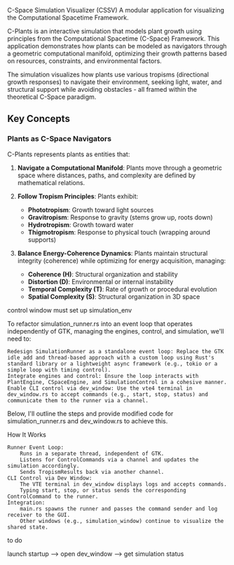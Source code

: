 C-Space Simulation Visualizer (CSSV)
A modular application for visualizing the Computational Spacetime Framework.


C-Plants is an interactive simulation that models plant growth using principles from the Computational Spacetime (C-Space) Framework. This application demonstrates how plants can be modeled as navigators through a geometric computational manifold, optimizing their growth patterns based on resources, constraints, and environmental factors.

The simulation visualizes how plants use various tropisms (directional growth responses) to navigate their environment, seeking light, water, and structural support while avoiding obstacles - all framed within the theoretical C-Space paradigm.

## Key Concepts

### Plants as C-Space Navigators

C-Plants represents plants as entities that:

1. **Navigate a Computational Manifold**: Plants move through a geometric space where distances, paths, and complexity are defined by mathematical relations.

2. **Follow Tropism Principles**: Plants exhibit:
   - **Phototropism**: Growth toward light sources
   - **Gravitropism**: Response to gravity (stems grow up, roots down)
   - **Hydrotropism**: Growth toward water
   - **Thigmotropism**: Response to physical touch (wrapping around supports)

3. **Balance Energy-Coherence Dynamics**: Plants maintain structural integrity (coherence) while optimizing for energy acquisition, managing:
   - **Coherence (H)**: Structural organization and stability
   - **Distortion (D)**: Environmental or internal instability
   - **Temporal Complexity (T)**: Rate of growth or procedural evolution
   - **Spatial Complexity (S)**: Structural organization in 3D space




control window must set up simulation_env

To refactor simulation_runner.rs into an event loop that operates independently of GTK, managing the engines, control, and simulation, we'll need to:

    Redesign SimulationRunner as a standalone event loop: Replace the GTK idle_add and thread-based approach with a custom loop using Rust's standard library or a lightweight async framework (e.g., tokio or a simple loop with timing control).
    Integrate engines and control: Ensure the loop interacts with PlantEngine, CSpaceEngine, and SimulationControl in a cohesive manner.
    Enable CLI control via dev_window: Use the vte4 terminal in dev_window.rs to accept commands (e.g., start, stop, status) and communicate them to the runner via a channel.

Below, I'll outline the steps and provide modified code for simulation_runner.rs and dev_window.rs to achieve this.

How It Works

    Runner Event Loop:
        Runs in a separate thread, independent of GTK.
        Listens for ControlCommands via a channel and updates the simulation accordingly.
        Sends TropismResults back via another channel.
    CLI Control via Dev Window:
        The VTE terminal in dev_window displays logs and accepts commands.
        Typing start, stop, or status sends the corresponding ControlCommand to the runner.
    Integration:
        main.rs spawns the runner and passes the command sender and log receiver to the GUI.
        Other windows (e.g., simulation_window) continue to visualize the shared state.

to do

launch startup --> open dev_window --> get simulation status